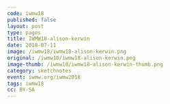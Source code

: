 ```yaml
---
code: iwmw18
published: false
layout: post
type: pages
title: IWMW18-alison-kerwin
date: 2018-07-11
image: /iwmw18/iwmw18-alison-kerwin.png
original: /iwmw18/iwmw18-alison-kerwin.png
image-thumb: /iwmw18/iwmw18-alison-kerwin-thumb.png
category: sketchnotes
event: iwmw.org/iwmw2018
tags: iwmw18
cc: BY-SA
---
```


